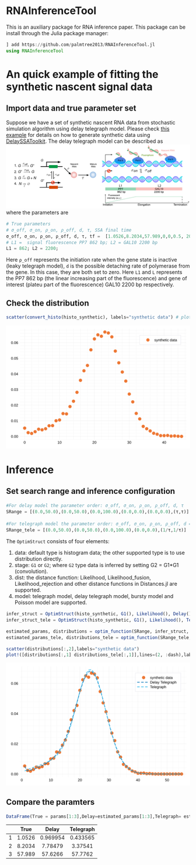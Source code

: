 # RNAInferenceTool

<!-- [![Dev](https://img.shields.io/badge/docs-dev-blue.svg)](https://palmtree2013.github.io/RNAInferenceTool.jl/dev) -->

<!-- [![Build Status](https://github.com/palmtree2013/RNAInferenceTool.jl/actions/workflows/CI.yml/badge.svg?branch=main)](https://github.com/palmtree2013/RNAInferenceTool.jl/actions/workflows/CI.yml?query=branch%3Amain) -->

This is an auxiliary package for RNA inference paper. This package can be install through the Julia package manager:

```julia
] add https://github.com/palmtree2013/RNAInferenceTool.jl
using RNAInferenceTool
```

# An quick example of fitting the synthetic nascent signal data

## Import data and true parameter set
Suppose we have a set of synthetic nascent RNA data from stochastic simulation algorithm using delay telegraph model. Please check [this example](https://github.com/palmtree2013/RNAInferenceTool.jl/blob/main/examples/synthetic_data.ipynb) for details on how to generate synthetic data using [DelaySSAToolkit](https://github.com/palmtree2013/DelaySSAToolkit.jl). The delay telegraph model can be described as 
![illustrate](examples/illustrate_delaytelegraph.png)
where the parameters are 
```julia
# True parameters 
# σ_off, σ_on, ρ_on, ρ_off, d, τ, SSA final time
σ_off, σ_on, ρ_on, ρ_off, d, τ, tf =  [1.0526,8.2034,57.989,0,0,0.5, 20.] 
# L1 =  signal fluorescence PP7 862 bp; L2 = GAL10 2200 bp 
L1 = 862; L2 = 2200; 
```
Here `ρ_off` represents the initiation rate when the gene state is inactive (leaky telegraph model), `d` is the possible detaching rate of polymerase from the gene. In this case, they are both set to zero.  Here `L1` and `L` represents the PP7 862 bp (the linear increasing part of the fluorescence) and gene of interest (plateu part of the fluorescence) GAL10 2200 bp respectively.

## Check the distribution

```julia
scatter(convert_histo(histo_synthetic), labels="synthetic data") # plot distribution
```

![synthetic data](examples/syntheticdata.svg)

# Inference

## Set search range and inference configuration

```julia
#For delay model the parameter order: σ_off, σ_on, ρ_on, ρ_off, d, τ
SRange = [(0.0,50.0),(0.0,50.0),(0.0,100.0),(0.0,0.0),(0.0,0.0),(τ,τ)]

#For telegraph model the parameter order: σ_off, σ_on, ρ_on, ρ_off, d = 1/τ 
SRange_tele = [(0.0,50.0),(0.0,50.0),(0.0,100.0),(0.0,0.0),(1/τ,1/τ)]
```

The `OptimStruct` consists of four elements:

1. data: default type is histogram data; the other supported type is to use distribution directly.
2. stage: `G1` or `G2`; where `G2` type data is inferred by setting G2 = G1*G1 (convolution).
3. dist: the distance function: Likelihood, Likelihood_fusion, Likelihood_rejection and other distance functions in Distances.jl are supported.
4. model: telegraph model, delay telegraph model, bursty model and Poisson model are supported.

```julia
infer_struct = OptimStruct(histo_synthetic, G1(), Likelihood(), Delay())
infer_struct_tele = OptimStruct(histo_synthetic, G1(), Likelihood(), Telegraph())
```

```julia
estimated_params, distributions = optim_function(SRange, infer_struct, MaxFuncEvals = 10000, L1 = L1, L2 = L2)
estimated_params_tele, distributions_tele = optim_function(SRange_tele, infer_struct_tele, MaxFuncEvals = 10000)
```

```julia
scatter(distributions[:,2],labels="synthetic data")
plot!([distributions[:,1] distributions_tele[:,1]],lines=(2, :dash),labels=["Delay Telegraph" "Telegraph"])
```

![delaytele](examples/delaytele.svg)

## Compare the paramters
```julia
DataFrame(True = params[1:3],Delay=estimated_params[1:3],Telegraph= estimated_params_tele[1:3])
```
|      |  True  |  Delay   | Telegraph |
| :--: | :----: | :------: | :-------: |
|  1   | 1.0526 | 0.969954 | 0.433565  |
|  2   | 8.2034 | 7.78479  |  3.37541  |
|  3   | 57.989 | 57.6266  |  57.7762  |